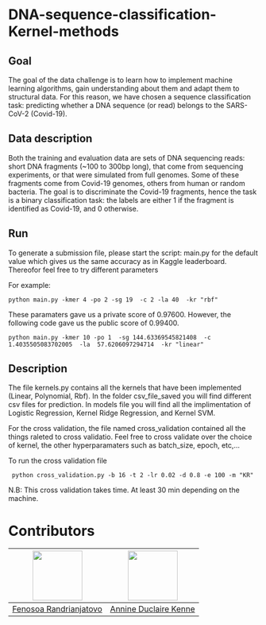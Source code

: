 # DNA-sequence-classification-Kernel-methods



## Goal

The goal of the data challenge is to learn how to implement machine learning algorithms, gain understanding about them and adapt them to structural data.
For this reason, we have chosen a sequence classification task: predicting whether a DNA sequence (or read) belongs to the SARS-CoV-2 (Covid-19).


## Data description

Both the training and evaluation data are sets of DNA sequencing reads: short DNA fragments (~100 to 300bp long), that come from sequencing experiments, or that were simulated from full genomes. Some of these fragments come from Covid-19 genomes, others from human or random bacteria.
The goal is to discriminate the Covid-19 fragments, hence the task is a binary classification task: the labels are either 1 if the fragment is identified as Covid-19, and 0 otherwise.

## Run

To generate a submission file, please start the script: main.py for the default value which gives us the same accuracy as in Kaggle leaderboard. Thereofor feel free to try different parameters 

For example: 

```
python main.py -kmer 4 -po 2 -sg 19  -c 2 -la 40  -kr "rbf" 
```

These paramaters gave us a private score of 0.97600. However, the following code gave us the public score  of 0.99400.


```
python main.py -kmer 10 -po 1  -sg 144.63369545821408  -c  1.4035505083702005  -la  57.6206097294714  -kr "linear" 
```


## Description

The file kernels.py contains all the kernels that have been implemented (Linear, Polynomial, Rbf). In the folder csv_file_saved you will find different csv files for prediction. In models file you will find all the implimentation of  Logistic Regression, Kernel Ridge Regression, and Kernel SVM.

For the cross validation, the file named cross_validation contained all the things raleted to cross validatio. Feel free to cross validate over the choice of kernel, the other hyperparamaters such as batch_size, epoch, etc,...

To run the cross validation file 

```
 python cross_validation.py -b 16 -t 2 -lr 0.02 -d 0.8 -e 100 -m "KR"
```
N.B: This cross validation takes time. At least 30 min depending on the machine.



# Contributors
<img src="https://avatars.githubusercontent.com/u/98966847?v=4" width="100" height="100"> | <img src="https://avatars.githubusercontent.com/u/97548404?v=4" width="100" height="100">
------|-----|
[Fenosoa Randrianjatovo](https://github.com/FenosoaRandrianjatovo) |[Annine Duclaire Kenne](https://github.com/annine1)
 
 



